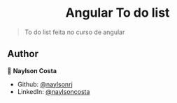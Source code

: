<h1 align="center">Angular To do list </h1>
<p>
</p>

> To do list feita no curso de angular 


## Author

👤 **Naylson Costa**


* Github: [@naylsonrj](https://github.com/naylsonrj)
* LinkedIn: [@naylsoncosta](https://linkedin.com/in/naylsoncosta)


